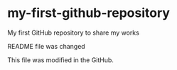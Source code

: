 # my-first-github-repository
My first GitHub repository to share my works

README file was changed

This file was modified in the GitHub.

